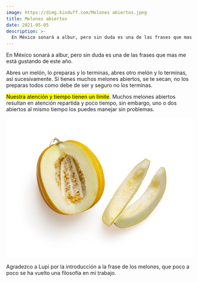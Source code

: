 ```yaml
---
image: https://dimg.kinduff.com/Melones abiertos.jpeg
title: Melones abiertos
date: 2021-05-05
description: >-
  En México sonará a albur, pero sin duda es una de las frases que mas me está gustando de este año.
---
```


En México sonará a albur, pero sin duda es una de las frases que mas me está gustando de este año.

Abres un melón, lo preparas y lo terminas, abres otro melón y lo terminas, así sucesivamente. Si tienes muchos melones abiertos, se te secan, no los preparas todos como debe de ser y seguro no los terminas.

<mark>Nuestra atención y tiempo tienen un límite</mark>. Muchos melones abiertos resultan en atención repartida y poco tiempo, sin embargo, uno o dos abiertos al mismo tiempo los puedes manejar sin problemas.

![](/assets/images/posts/melones.jpg)

Agradezco a Lupi por la introducción a la frase de los melones, que poco a poco se ha vuelto una filosofía en mi trabajo.

